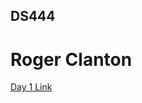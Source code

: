 ## DS444

# Roger Clanton 

[Day 1 Link](https://rmclanton.github.io/ds444_public/Day1ChallengeQuestion)


